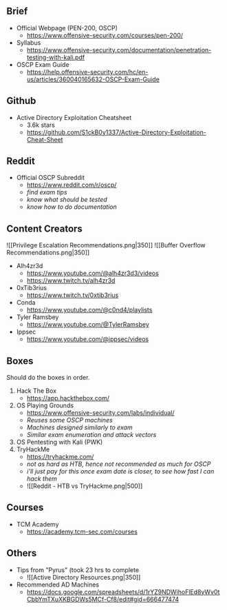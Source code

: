 ## Brief
- Official Webpage (PEN-200, OSCP)
	- https://www.offensive-security.com/courses/pen-200/
- Syllabus
	- https://www.offensive-security.com/documentation/penetration-testing-with-kali.pdf
- OSCP Exam Guide
	- https://help.offensive-security.com/hc/en-us/articles/360040165632-OSCP-Exam-Guide
## Github
- Active Directory Exploitation Cheatsheet
	- 3.6k stars
	- https://github.com/S1ckB0y1337/Active-Directory-Exploitation-Cheat-Sheet

## Reddit
- Official OSCP Subreddit
	- https://www.reddit.com/r/oscp/
	- *find exam tips*
	- *know what should be tested*
	- *know how to do documentation*

## Content Creators
![[Privilege Escalation Recommendations.png|350]]
![[Buffer Overflow Recommendations.png|350]]
- Alh4zr3d
	- https://www.youtube.com/@alh4zr3d3/videos
	- https://www.twitch.tv/alh4zr3d
- 0xTib3rius
	- https://www.twitch.tv/0xtib3rius
- Conda
	- https://www.youtube.com/@c0nd4/playlists
- Tyler Ramsbey
	- https://www.youtube.com/@TylerRamsbey
- Ippsec
	- https://www.youtube.com/@ippsec/videos


## Boxes
Should do the boxes in order.

1. Hack The Box
	- https://app.hackthebox.com/
2. OS Playing Grounds
	- https://www.offensive-security.com/labs/individual/
	- *Reuses some OSCP machines*
	- *Machines designed similarly to exam*
	- *Similar exam enumeration and attack vectors*
3. OS Pentesting with Kali (PWK)
4. TryHackMe
	- https://tryhackme.com/
	- *not as hard as HTB, hence not recommended as much for OSCP*
	- *i'll just pay for this once exam date is closer, to see how fast I can hack them*
	- ![[Reddit - HTB vs TryHackme.png|500]]

## Courses
- TCM Academy
	- https://academy.tcm-sec.com/courses

## Others
- Tips from "Pyrus" (took 23 hrs to complete
	- ![[Active Directory Resources.png|350]]
- Recommended AD Machines
	- https://docs.google.com/spreadsheets/d/1rYZ9NDWihoFlEd8yWv0tCbbYmTXuXKBGDWs5MCf-Cf8/edit#gid=666477474